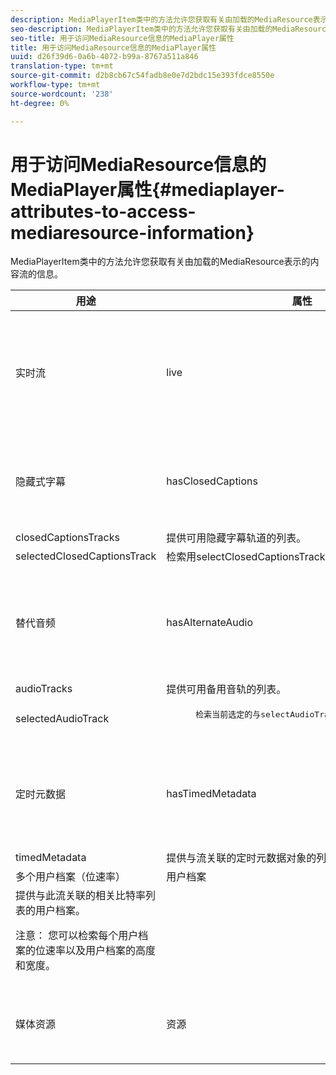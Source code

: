 ```yaml
---
description: MediaPlayerItem类中的方法允许您获取有关由加载的MediaResource表示的内容流的信息。
seo-description: MediaPlayerItem类中的方法允许您获取有关由加载的MediaResource表示的内容流的信息。
seo-title: 用于访问MediaResource信息的MediaPlayer属性
title: 用于访问MediaResource信息的MediaPlayer属性
uuid: d26f39d6-0a6b-4072-b99a-8767a511a846
translation-type: tm+mt
source-git-commit: d2b8cb67c54fadb8e0e7d2bdc15e393fdce8550e
workflow-type: tm+mt
source-wordcount: '238'
ht-degree: 0%

---
```



# 用于访问MediaResource信息的MediaPlayer属性{#mediaplayer-attributes-to-access-mediaresource-information}

MediaPlayerItem类中的方法允许您获取有关由加载的MediaResource表示的内容流的信息。

<table frame="all" colsep="1" rowsep="1" id="table_46225307CA5B4BB1869576E0B9141E38"> 
 <thead> 
  <tr rowsep="1"> 
   <th colname="1" class="entry"> 用途 </th> 
   <th colname="2" class="entry"> 属性 </th> 
   <th colname="3" class="entry"> 说明 </th> 
  </tr> 
 </thead>
 <tbody> 
  <tr rowsep="1"> 
   <td colname="1"> 实时流 </td> 
   <td colname="2"> <span class="codeph"> live </span> </td> 
   <td colname="3"> 如果流是实时的，则为true;如果为VOD，则为false。 </td> 
  </tr> 
  <tr rowsep="1"> 
   <td colname="1" morerows="2"> 隐藏式字幕 </td> 
   <td colname="2"> <span class="codeph"> hasClosedCaptions </span> </td> 
   <td colname="3"> 如果隐藏式字幕轨道可用，则为true。 </td> 
  </tr> 
  <tr rowsep="1"> 
   <td colname="2"> <span class="codeph"> closedCaptionsTracks </span> </td> 
   <td colname="3"> 提供可用隐藏字幕轨道的列表。 </td> 
  </tr> 
  <tr rowsep="1"> 
   <td colname="2"> <span class="codeph"> selectedClosedCaptionsTrack </span> </td> 
   <td colname="3"> 检索用selectClosedCaptionsTrack选择的隐藏字幕 <span class="codeph"> 轨道 </span>。 </td> 
  </tr> 
  <tr rowsep="1"> 
   <td colname="1" morerows="2"> 替代音频 </td> 
   <td colname="2"> <span class="codeph"> hasAlternateAudio </span> </td> 
   <td colname="3"> <p>如果流具有替代音轨，则为true。 </p> </td> 
  </tr> 
  <tr rowsep="1"> 
   <td colname="2"> <span class="codeph"> audioTracks </span> </td> 
   <td colname="3"> 提供可用备用音轨的列表。 </td> 
  </tr> 
  <tr rowsep="1"> 
   <td colname="2"> <span class="codeph"> selectedAudioTrack </span> </td> 
   <td colname="3"> 
    <pre>
      检索当前选定的与selectAudioTrack一起选择的音 <span class="codeph"> 轨( </span>A)。 
    </pre> </td> 
  </tr> 
  <tr rowsep="1"> 
   <td colname="1" morerows="1"> 定时元数据 </td> 
   <td colname="2"> <span class="codeph"> hasTimedMetadata </span> </td> 
   <td colname="3"> 如果流具有关联的定时元数据，则为true。 </td> 
  </tr> 
  <tr rowsep="1"> 
   <td colname="2"> <span class="codeph"> timedMetadata </span> </td> 
   <td colname="3"> 提供与流关联的定时元数据对象的列表。 </td> 
  </tr> 
  <tr rowsep="1"> 
   <td colname="1" morerows="1"> 多个用户档案（位速率） </td> 
   <td colname="2" morerows="1"> <span class="codeph"> 用户档案 </span> </td> 
   <td colname="3"> </td> 
  </tr> 
  <tr rowsep="1"> 
   <td colname="3"> 提供与此流关联的相关比特率列表的用户档案。 <p>注意： 您可以检索每个用户档案的位速率以及用户档案的高度和宽度。 </p> </td> 
  </tr> 
  <tr rowsep="1"> 
   <td colname="1"> 媒体资源 </td> 
   <td colname="2"> <span class="codeph"> 资源 </span> </td> 
   <td colname="3"> 返回与此项目关联的媒体资源。 </td> 
  </tr> 
 </tbody> 
</table>

